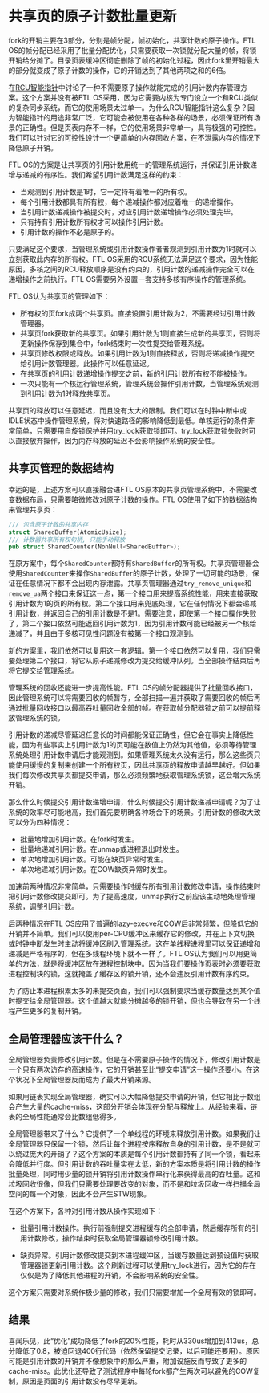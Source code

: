 # 共享页的原子计数批量更新

fork的开销主要在3部分，分别是帧分配，帧初始化，共享计数的原子操作。FTL OS的帧分配已经采用了批量分配优化，只需要获取一次锁就分配大量的帧，将锁开销给分摊了。目录页表缓冲区彻底删除了帧的初始化过程，因此fork里开销最大的部分就变成了原子计数的操作，它的开销达到了其他两项之和的6倍。

在[RCU智能指针](./内存管理-RCU智能指针)中讨论了一种不需要原子操作就能完成的引用计数内存管理方案。这个方案并没有被FTL OS采用，因为它需要内核为专门设立一个和RCU类似的复杂同步系统，而它的使用场景太过单一。为什么RCU智能指针这么复杂？因为智能指针的用途非常广泛，它可能会被使用在各种各样的场景，必须保证所有场景的正确性。但是页表内存不一样，它的使用场景非常单一，具有极强的可控性。我们可以针对它的可控性设计一个更简单的内存回收方案，在不泄露内存的情况下降低原子开销。

FTL OS的方案是让共享页的引用计数用统一的管理系统运行，并保证引用计数递增与递减的有序性。我们希望引用计数满足这样的约束：

* 当观测到引用计数是1时，它一定持有着唯一的所有权。
* 每个引用计数都具有所有权，每个递减操作都对应着唯一的递增操作。
* 当引用计数递减操作被提交时，对应引用计数递增操作必须处理完毕。
* 只有持有引用计数所有权才可以操作引用计数。
* 引用计数的操作不必是原子的。

只要满足这个要求，当管理系统或引用计数操作者者观测到引用计数为1时就可以立刻获取此内存的所有权。FTL OS采用的RCU系统无法满足这个要求，因为性能原因，多核之间的RCU释放顺序是没有约束的，引用计数的递减操作完全可以在递增操作之前执行。FTL OS需要另外设置一套支持多核有序操作的管理系统。

FTL OS认为共享页的管理如下：

* 所有权的页fork成两个共享页。直接设置引用计数为2，不需要经过引用计数管理器。
* 共享页fork获取新的共享页。如果引用计数为1则直接生成新的共享页，否则将更新操作保存到集合中，fork结束时一次性提交给管理系统。
* 共享页修改权限或释放。如果引用计数为1则直接释放，否则将递减操作提交给引用计数管理器。此操作可以任意延迟。
* 在共享页的引用计数递增操作提交之前，新的引用计数所有权不能被操作。
* 一次只能有一个核运行管理系统，管理系统会操作引用计数，当管理系统观测到引用计数为1时释放共享页。

共享页的释放可以任意延迟，而且没有太大的限制。我们可以在时钟中断中或IDLE状态中操作管理系统，将对快速路径的影响降低到最低。单核运行的条件非常简单，只需要用自旋锁保护并用try_lock获取锁即可。try_lock获取锁失败时可以直接放弃操作，因为内存释放的延迟不会影响操作系统的安全性。

## 共享页管理的数据结构

幸运的是，上述方案可以直接融合进FTL OS原本的共享页管理系统中，不需要改变数据布局，只需要略微修改对原子计数的操作。FTL OS使用了如下的数据结构来管理共享页：

```rust
/// 包含原子计数的共享内存
struct SharedBuffer(AtomicUsize);
/// 计数器共享所有权句柄, 只能手动释放
pub struct SharedCounter(NonNull<SharedBuffer>);
```

在原方案中，每个`SharedCounter`都持有`SharedBuffer`的所有权。共享页管理器会使用`SharedCounter`来操作`SharedBuffer`的原子计数，处理了一切可能的场景，保证在任意情况下都不会出现内存泄露。共享页管理器通过`try_remove_unique`和`remove_ua`两个接口来保证这一点，第一个接口用来提高系统性能，用来直接获取引用计数为1的页的所有权。第二个接口用来兜底处理，它在任何情况下都会递减引用计数，并返回自己的引用计数是不是1。需要注意，即使第一个接口操作失败了，第二个接口依然可能返回引用计数为1，因为引用计数可能已经被另一个核给递减了，并且由于多核可见性问题没有被第一个接口观测到。

新的方案里，我们依然可以复用这一套逻辑。第一个接口依然可以复用，我们只需要处理第二个接口，将它从原子递减修改为提交给缓冲队列。当全部操作结束后再将它提交给管理系统。

管理系统的回收还能进一步提高性能。FTL OS的帧分配器提供了批量回收接口，因此管理系统可以将需要回收的帧暂存，全部扫描一遍并获取了需要回收的帧后再通过批量回收接口以最高吞吐量回收全部的帧。在获取帧分配器锁之前可以提前释放管理系统的锁。

引用计数的递减尽管延迟任意长的时间都能保证正确性，但它会在事实上降低性能，因为有些事实上引用计数为1的页可能在数值上仍然为其他值，必须等待管理系统处理引用计数申请后才能观测到。如果管理系统太久没有运行，那么这些页只能使用缓慢的复制来创建一个所有权页，因此共享页的释放申请越早越好。但如果我们每次修改共享页都提交申请，那么必须频繁地获取管理系统锁，这会增大系统开销。

那么什么时候提交引用计数递增申请，什么时候提交引用计数递减申请呢？为了让系统的效率尽可能地高，我们首先要明确各种场合下的场景。引用计数的修改大致可以分为四种情况：

* 批量地增加引用计数。在fork时发生。
* 批量地递减引用计数。在unmap或进程退出时发生。
* 单次地增加引用计数。可能在缺页异常时发生。
* 单次地递减引用计数。在COW缺页异常时发生。

加速前两种情况非常简单，只需要操作时缓存所有引用计数修改申请，操作结束时把引用计数修改提交即可。为了提高速度，unmap执行之前应该主动地处理管理系统，调整引用计数。

后两种情况在FTL OS应用了普遍的lazy-execve和COW后非常频繁，但降低它的开销并不简单。我们可以使用per-CPU缓冲区来缓存它的修改，并在上下文切换或时钟中断发生时主动将缓冲区刷入管理系统。这在单线程进程里可以保证递增和递减是严格有序的，但在多线程环境下就不一样了。FTL OS认为我们可以用更简单的方法，就是将缓冲区放在进程控制块中。因为当我们要操作页表时必须要获取进程控制块的锁，这就掩盖了缓存区的锁开销，还不会违反引用计数有序约束。

为了防止本进程积累太多的未提交页面，我们可以强制要求当缓存数量达到某个值时提交给全局管理器。这个值越大就能分摊越多的锁开销，但也会导致在另一个线程产生更多的复制开销。

## 全局管理器应该干什么？

全局管理器负责修改引用计数。但是在不需要原子操作的情况下，修改引用计数是一个只有两次访存的高速操作，它的开销甚至比“提交申请”这一操作还要小。在这个状况下全局管理器反而成为了最大开销来源。

如果用链表实现全局管理器，确实可以大幅降低提交申请的开销，但它相比于数组会产生大量的cache-miss，这部分开销会体现在分配与释放上。从经验来看，链表的全局性能通常会比数组低得多。

全局管理器带来了什么？它提供了一个单线程的环境来释放引用计数。如果我们让全局管理器只保留一个锁，然后让每个进程按序释放自身的引用计数，是不是就可以绕过庞大的开销了？这个方案的本质是每个引用计数都持有了同一个锁，看起来会降低并行度。但引用计数的吞吐量实在太低，新的方案本质是将引用计数的操作批量处理，同时用少量的锁开销将引用计数操作串行化来获得最高的吞吐量。这和垃圾回收很像，但我们只需要处理要改变的对象，而不是和垃圾回收一样扫描全局空间的每一个对象，因此不会产生STW现象。

在这个方案下，各种对引用计数从操作实现如下：

* 批量引用计数操作。执行前强制提交进程缓存的全部申请，然后缓存所有的引用计数修改，操作结束时获取全局管理器锁修改引用计数。

* 缺页异常。引用计数修改提交到本进程缓冲区，当缓存数量达到预设值时获取管理器锁更新引用计数。这个刷新过程可以使用try_lock进行，因为它的存在仅仅是为了降低其他进程的开销，不会影响系统的安全性。

这个方案只需要对系统作极少量的修改，我们只需要增加一个全局有效的锁即可。

## 结果

喜闻乐见，此“优化”成功降低了fork的20%性能，耗时从330us增加到413us，总分降低了0.8，被迫回退400行代码（依然保留提交记录，以后可能还要用）。原因可能是引用计数的开销并不像想象中的那么严重，附加设施反而导致了更多的cache-miss。此优化还导致了测试程序中每轮fork都产生两次可以避免的COW复制，原因是页面的引用计数没有尽早更新。

